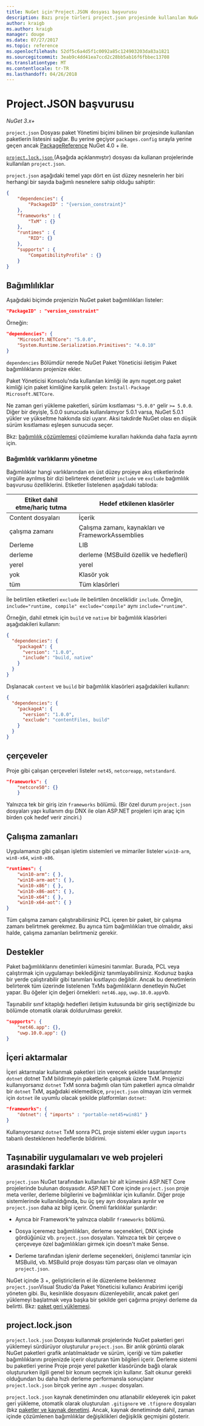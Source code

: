 ```yaml
---
title: NuGet için'Project.JSON dosyası başvurusu
description: Bazı proje türleri project.json projesinde kullanılan NuGet paketleri listesini tutar.
author: kraigb
ms.author: kraigb
manager: douge
ms.date: 07/27/2017
ms.topic: reference
ms.openlocfilehash: 52df5c6a4d5f1c0092a85c124903203da83a1821
ms.sourcegitcommit: 3eab9c4dd41ea7ccd2c28bb5ab16f6fbbec13708
ms.translationtype: MT
ms.contentlocale: tr-TR
ms.lasthandoff: 04/26/2018
---
```

# <a name="projectjson-reference"></a>Project.JSON başvurusu

*NuGet 3.x+*

`project.json` Dosyası paket Yönetimi biçimi bilinen bir projesinde kullanılan paketlerin listesini sağlar. Bu yerine geçiyor `packages.config` sırayla yerine geçen ancak [PackageReference](../consume-packages/package-references-in-project-files.md) NuGet 4.0 + ile.

[ `project.lock.json` ](#projectlockjson) (Aşağıda açıklanmıştır) dosyası da kullanan projelerinde kullanılan `project.json`.

`project.json` aşağıdaki temel yapı dört en üst düzey nesnelerin her biri herhangi bir sayıda bağımlı nesnelere sahip olduğu sahiptir:

```json
{
    "dependencies": {
        "PackageID" : "{version_constraint}"
    },
    "frameworks" : {
        "TxM" : {}
    },
    "runtimes" : {
        "RID": {}
    },
    "supports" : {
        "CompatibilityProfile" : {}
    }
}
```

## <a name="dependencies"></a>Bağımlılıklar

Aşağıdaki biçimde projenizin NuGet paket bağımlılıkları listeler:

```json
"PackageID" : "version_constraint"
```

Örneğin:

```json
"dependencies": {
    "Microsoft.NETCore": "5.0.0",
    "System.Runtime.Serialization.Primitives": "4.0.10"
}
```

`dependencies` Bölümdür nerede NuGet Paket Yöneticisi iletişim Paket bağımlılıklarını projenize ekler.

Paket Yöneticisi Konsolu'nda kullanılan kimliği ile aynı nuget.org paket kimliği için paket kimliğine karşılık gelen: `Install-Package Microsoft.NETCore`.

Ne zaman geri yükleme paketleri, sürüm kısıtlaması `"5.0.0"` gelir `>= 5.0.0`. Diğer bir deyişle, 5.0.0 sunucuda kullanılamıyor 5.0.1 varsa, NuGet 5.0.1 yükler ve yükseltme hakkında sizi uyarır. Aksi takdirde NuGet olası en düşük sürüm kısıtlaması eşleşen sunucuda seçer.

Bkz: [bağımlılık çözümlemesi](../consume-packages/dependency-resolution.md) çözümleme kuralları hakkında daha fazla ayrıntı için.

### <a name="managing-dependency-assets"></a>Bağımlılık varlıklarını yönetme

Bağımlılıklar hangi varlıklarından en üst düzey projeye akış etiketlerinde virgülle ayrılmış bir dizi belirterek denetlenir `include` ve `exclude` bağımlılık başvurusu özelliklerini. Etiketler listelenen aşağıdaki tabloda:

| Etiket dahil etme/hariç tutma | Hedef etkilenen klasörler |
| --- | --- |
| Content dosyaları | İçerik  |
| çalışma zamanı | Çalışma zamanı, kaynakları ve FrameworkAssemblies  |
| Derleme | LIB |
| derleme | derleme (MSBuild özellik ve hedefleri) |
| yerel | yerel |
| yok | Klasör yok |
| tüm | Tüm klasörleri |

İle belirtilen etiketleri `exclude` ile belirtilen önceliklidir `include`. Örneğin, `include="runtime, compile" exclude="compile"` aynı `include="runtime"`.

Örneğin, dahil etmek için `build` ve `native` bir bağımlılık klasörleri aşağıdakileri kullanın:

```json
{
  "dependencies": {
    "packageA": {
      "version": "1.0.0",
      "include": "build, native"
    }
  }
}
```

Dışlanacak `content` ve `build` bir bağımlılık klasörleri aşağıdakileri kullanın:

```json
{
  "dependencies": {
    "packageA": {
      "version": "1.0.0",
      "exclude": "contentFiles, build"
    }
  }
}
```

## <a name="frameworks"></a>çerçeveler

Proje gibi çalışan çerçeveleri listeler `net45`, `netcoreapp`, `netstandard`.

```json
"frameworks": {
    "netcore50": {}
    }
 ```

Yalnızca tek bir giriş izin `frameworks` bölümü. (Bir özel durum `project.json` dosyaları yapı kullanım dışı DNX ile olan ASP.NET projeleri için araç için birden çok hedef verir zinciri.)

## <a name="runtimes"></a>Çalışma zamanları

Uygulamanızı gibi çalışan işletim sistemleri ve mimariler listeler `win10-arm`, `win8-x64`, `win8-x86`.

```json
"runtimes": {
    "win10-arm": { },
    "win10-arm-aot": { },
    "win10-x86": { },
    "win10-x86-aot": { },
    "win10-x64": { },
    "win10-x64-aot": { }
}
```

Tüm çalışma zamanı çalıştırabilirsiniz PCL içeren bir paket, bir çalışma zamanı belirtmek gerekmez. Bu ayrıca tüm bağımlılıkları true olmalıdır, aksi halde, çalışma zamanları belirtmeniz gerekir.


## <a name="supports"></a>Destekler

Paket bağımlılıklarını denetimleri kümesini tanımlar. Burada, PCL veya çalıştırmak için uygulamayı beklediğiniz tanımlayabilirsiniz. Kodunuz başka bir yerde çalıştırabilir gibi tanımları kısıtlayıcı değildir. Ancak bu denetimlerin belirterek tüm üzerinde listelenen TxMs bağımlılıkların denetleyin NuGet yapar. Bu öğeler için değeri örnekleri: `net46.app`, `uwp.10.0.app`vb.

Taşınabilir sınıf kitaplığı hedefleri iletişim kutusunda bir giriş seçtiğinizde bu bölümde otomatik olarak doldurulması gerekir.

```json
"supports": {
    "net46.app": {},
    "uwp.10.0.app": {}
}
```

## <a name="imports"></a>İçeri aktarmalar

İçeri aktarmalar kullanmak paketleri izin verecek şekilde tasarlanmıştır `dotnet` dotnet TxM bildirmeyin paketlerle çalışmak üzere TxM. Projenizi kullanıyorsanız `dotnet` TxM sonra bağımlı olan tüm paketleri ayrıca olmalıdır bir `dotnet` TxM, aşağıdaki eklemedikçe, `project.json` olmayan izin vermek için `dotnet` ile uyumlu olacak şekilde platformları `dotnet`:

```json
"frameworks": {
    "dotnet": { "imports" : "portable-net45+win81" }
}
```

Kullanıyorsanız `dotnet` TxM sonra PCL proje sistemi ekler uygun `imports` tabanlı desteklenen hedeflerde bildirimi.

## <a name="differences-from-portable-apps-and-web-projects"></a>Taşınabilir uygulamaları ve web projeleri arasındaki farklar

`project.json` NuGet tarafından kullanılan bir alt kümesini ASP.NET Core projelerinde bulunan dosyasıdır. ASP.NET Core içinde `project.json` proje meta veriler, derleme bilgilerini ve bağımlılıklar için kullanılır. Diğer proje sistemlerinde kullanıldığında, bu üç şey ayrı dosyalara ayrılır ve `project.json` daha az bilgi içerir. Önemli farklılıklar şunlardır:

- Ayrıca bir Framework'te yalnızca olabilir `frameworks` bölümü.

- Dosya içeremez bağımlılıkları, derleme seçenekleri, DNX içinde gördüğünüz vb. `project.json` dosyaları. Yalnızca tek bir çerçeve o çerçeveye özel bağımlılıkları girmek için doesn't make Sense.

- Derleme tarafından işlenir derleme seçenekleri, önişlemci tanımlar için MSBuild, vb. MSBuild proje dosyası tüm parçası olan ve olmayan `project.json`.

NuGet içinde 3 +, geliştiricilerin el ile düzenleme beklenmez `project.json`Visual Studio'da Paket Yöneticisi kullanıcı Arabirimi içeriği yöneten gibi. Bu, kesinlikle dosyasını düzenleyebilir, ancak paket geri yüklemeyi başlatmak veya başka bir şekilde geri çağırma projeyi derleme da belirtti. Bkz: [paket geri yüklemesi](../consume-packages/package-restore.md).


## <a name="projectlockjson"></a>project.lock.json

`project.lock.json` Dosyası kullanmak projelerinde NuGet paketleri geri yüklemeyi sürdürüyor oluşturulur `project.json`. Bir anlık görüntü olarak NuGet paketleri grafik anlatılmaktadır ve sürüm, içeriği ve tüm paketler bağımlılıklarını projenizde içerir oluşturan tüm bilgileri içerir. Derleme sistemi bu paketleri yerine Proje proje yerel paketler klasöründe bağlı olarak oluştururken ilgili genel bir konum seçmek için kullanır. Salt okunur gerekli olduğundan bu daha hızlı derleme performansla sonuçlanır `project.lock.json` birçok yerine ayrı `.nuspec` dosyaları.

`project.lock.json` kaynak denetiminden onu atlanabilir ekleyerek için paket geri yükleme, otomatik olarak oluşturulan `.gitignore` ve `.tfignore` dosyaları (bkz [paketler ve kaynak denetimi](../consume-packages/packages-and-source-control.md). Ancak, kaynak denetiminde dahil, zaman içinde çözümlenen bağımlılıklar değişiklikleri değişiklik geçmişini gösterir.

